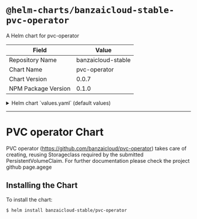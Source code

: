 # `@helm-charts/banzaicloud-stable-pvc-operator`

A Helm chart for pvc-operator

| Field               | Value              |
| ------------------- | ------------------ |
| Repository Name     | banzaicloud-stable |
| Chart Name          | pvc-operator       |
| Chart Version       | 0.0.7              |
| NPM Package Version | 0.1.0              |

<details>

<summary>Helm chart `values.yaml` (default values)</summary>

```yaml
# Default values
# This is a YAML-formatted file.
# Declare variables to be passed into your templates.
image:
  repository: banzaicloud/pvc-operator
  tag: 0.0.5
  pullPolicy: IfNotPresent

operator:
  watchedNamespace: ''
  ownerReferenceName: ''

nfs:
  namespace: ''
  serviceAccount:
    name: ''
    create: true

## Install Default RBAC roles and bindings
rbac:
  enabled: true

## Node selector
## ref: https://kubernetes.io/docs/concepts/configuration/assign-pod-node/#nodeselector
nodeSelector: {}

## Affinity
## ref: https://kubernetes.io/docs/concepts/configuration/assign-pod-node/#affinity-and-anti-affinity
affinity: {}

## Tolerations
## ref: https://kubernetes.io/docs/concepts/configuration/taint-and-toleration/
tolerations: []
```

</details>

---

# PVC operator Chart

PVC operator (https://github.com/banzaicloud/pvc-operator) takes care of creating, reusing Storageclass required by the submitted PersistentVolumeClaim. For further documentation please check the project github page.agege

## Installing the Chart

To install the chart:

```
$ helm install banzaicloud-stable/pvc-operator
```
